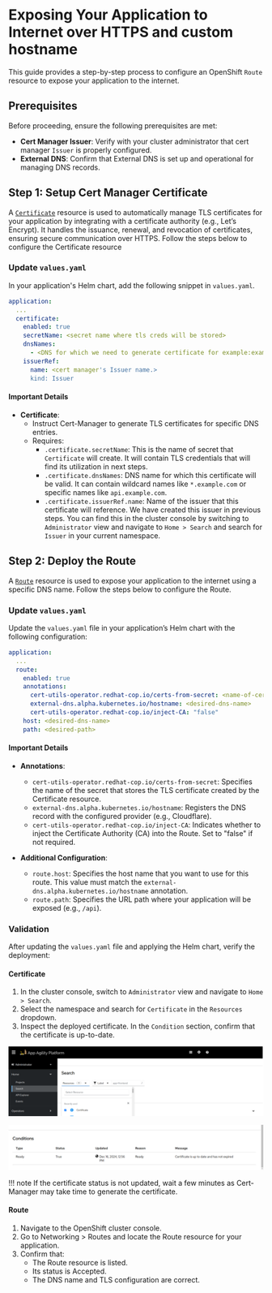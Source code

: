 # Exposing Your Application to Internet over HTTPS and custom hostname

This guide provides a step-by-step process to configure an OpenShift `Route` resource to expose your application to the internet.

## Prerequisites

Before proceeding, ensure the following prerequisites are met:

- **Cert Manager Issuer**: Verify with your cluster administrator that cert manager `Issuer` is properly configured.
- **External DNS**: Confirm that External DNS is set up and operational for managing DNS records.

## Step 1: Setup Cert Manager Certificate

A [`Certificate`](https://cert-manager.io/docs/usage/certificate/#creating-certificate-resources) resource is used to automatically manage TLS certificates for your application by integrating with a certificate authority (e.g., Let’s Encrypt). It handles the issuance, renewal, and revocation of certificates, ensuring secure communication over HTTPS. Follow the steps below to configure the Certificate resource

### Update `values.yaml`

In your application's Helm chart, add the following snippet in `values.yaml`.

```yaml
application:
  ...
  certificate:
    enabled: true
    secretName: <secret name where tls creds will be stored>
    dnsNames:
      - <DNS for which we need to generate certificate for example:example.com>
    issuerRef:
      name: <cert manager's Issuer name.>
      kind: Issuer
```

#### Important Details

- **Certificate**:
    - Instruct Cert-Manager to generate TLS certificates for specific DNS entries.
    - Requires:
        - `.certificate.secretName`: This is the name of secret that `Certificate` will create. It will contain TLS credentials that will find its utilization in next steps.
        - `.certificate.dnsNames`: DNS name for which this certificate will be valid. It can contain wildcard names like `*.example.com` or specific names like `api.example.com`.
        - `.certificate.issuerRef.name`: Name of the issuer that this certificate will reference. We have created this issuer in previous steps. You can find this in the cluster console by switching to `Administrator` view and navigate to `Home > Search` and search for `Issuer` in your current namespace.

## Step 2: Deploy the Route

A [`Route`](https://docs.openshift.com/container-platform/4.17/networking/routes/route-configuration.html) resource is used to expose your application to the internet using a specific DNS name. Follow the steps below to configure the Route.

### Update `values.yaml`

Update the `values.yaml` file in your application’s Helm chart with the following configuration:

```yaml
application:
  ...
  route:
    enabled: true
    annotations:
      cert-utils-operator.redhat-cop.io/certs-from-secret: <name-of-certificate-secret>
      external-dns.alpha.kubernetes.io/hostname: <desired-dns-name>
      cert-utils-operator.redhat-cop.io/inject-CA: "false"
    host: <desired-dns-name>
    path: <desired-path>
```

#### Important Details

- **Annotations**:
    - `cert-utils-operator.redhat-cop.io/certs-from-secret`: Specifies the name of the secret that stores the TLS certificate created by the Certificate resource.
    - `external-dns.alpha.kubernetes.io/hostname`: Registers the DNS record with the configured provider (e.g., Cloudflare).
    - `cert-utils-operator.redhat-cop.io/inject-CA`: Indicates whether to inject the Certificate Authority (CA) into the Route. Set to "false" if not required.

- **Additional Configuration**:
    - `route.host`: Specifies the host name that you want to use for this route. This value must match the `external-dns.alpha.kubernetes.io/hostname` annotation.
    - `route.path`:  Specifies the URL path where your application will be exposed (e.g., `/api`).

### Validation

After updating the `values.yaml` file and applying the Helm chart, verify the deployment:

#### Certificate

1. In the cluster console, switch to `Administrator` view and navigate to `Home > Search`.
1. Select the namespace and search for `Certificate` in the `Resources` dropdown.
1. Inspect the deployed certificate. In the `Condition` section, confirm that the certificate is up-to-date.

![OpenShift Console](images/console.png)

![Certificate Details](images/certificate-details.png)

!!! note
    If the certificate status is not updated, wait a few minutes as Cert-Manager may take time to generate the certificate.

#### Route

1. Navigate to the OpenShift cluster console.
1. Go to Networking > Routes and locate the Route resource for your application.
1. Confirm that:
    - The Route resource is listed.
    - Its status is Accepted.
    - The DNS name and TLS configuration are correct.
